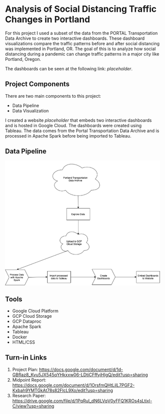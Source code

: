 # Analysis of Social Distancing Traffic Changes in Portland

For this project I used a subset of the data from the PORTAL Transportation Data Archive to create two interactive dashboards. These dashboard visualizations compare the traffic patterns before and after social distancing was implemented in Portland, OR. The goal of this is to analyze how social distancing during a pandemic can change traffic patterns in a major city like Portland, Oregon.

The dashboards can be seen at the following link: *placeholder*.

## Project Components

There are two main components to this project:
 - Data Pipeline <br>
 - Data Visualization <br>
 
I created a website *placeholder* that embeds two interactive dashboards and is hosted in Google Cloud. The dashboards were created using Tableau. The data comes from the Portal Transportation Data Archive and is processed in Apache Spark before being imported to Tableau.

## Data Pipeline

<p align="center">
  <img src="https://github.com/dmesa2/Analysis-Traffic-Changes-Social-Distancing/blob/master/Images/Data%20Pipeline.png?raw=true"/>
</p>

## Tools

 - Google Cloud Platform <br>
 - GCP Cloud Storage <br>
 - GCP Dataproc <br>
 - Apache Spark <br>
 - Tableau <br>
 - Docker <br>
 - HTML/CSS
 
 ## Turn-in Links
1. Project Plan: https://docs.google.com/document/d/1d-GBfIaz8_Kvu5JX545qYHkxxw06-LDtiCFffyiHIgQ/edit?usp=sharing <br>
2. Midpoint Report: https://docs.google.com/document/d/1OrsfmQHtLilL7PGF2-Kxbah9YMTGkAt78s82FIcL9Xo/edit?usp=sharing <br>
3. Research Paper: https://drive.google.com/file/d/1PqRuI_dN6LVqV0yFFQ1KROs4sLtixl-C/view?usp=sharing
